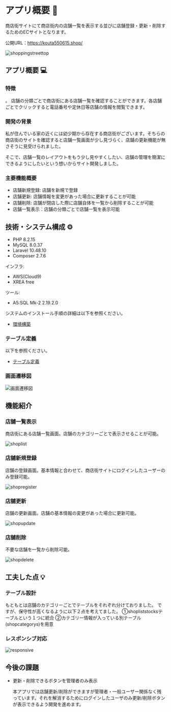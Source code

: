 # アプリ概要 🚩

商店街サイトにて商店街内の店舗一覧を表示する並びに店舗登録・更新・削除するためのECサイトとなります。

公開URL：https://kouta550615.shop/

![shoppingstreettop](商店街サイトトップ.png)

## アプリ概要 💻

### 特徴
。
店舗の分類ごとで商店街にある店舗一覧を確認することができます。各店舗ごとでクリックすると電話番号や定休日等店舗の情報を閲覧できます。

### 開発の背景

私が住んでいる家の近くには幼少期から存在する商店街がございます。そちらの商店街のサイトを確認すると店舗一覧画面が少し見づらく、店舗の更新機能が無さそうに見受けられました。

そこで、店舗一覧のレイアウトをもう少し見やすくしたい、店舗の管理を簡潔にできるようにしたいという想いからサイト開発しました。

### 主要機能概要

- 店舗新規登録: 店舗を新規で登録
- 店舗更新: 店舗情報を変更があった場合に更新することが可能
- 店舗削除: 店舗が閉店した際に店舗自体を一覧から削除することが可能
- 店舗一覧表示：店舗の分類ごとで店舗一覧を表示可能

## 技術・システム構成 ⚙️

- PHP 8.2.15
- MySQL 8.0.37
- Laravel 10.48.10
- Composer 2.7.6

インフラ:

- AWS(Cloud9)
- XREA free

ツール:

- A5:SQL Mk-2 2.19.2.0

システムのインストール手順の詳細は以下を参照ください。

- [環境構築](Installation.md)

### テーブル定義

以下を参照ください。

- [テーブル定義](tables-definition.md)

### 画面遷移図

![画面遷移図](店舗遷移図.png)


## 機能紹介

### 店舗一覧表示

商店街にある店舗一覧画面。店舗のカテゴリーごとで表示させることが可能。

![shoplist](店舗一覧.png)

### 店舗新規登録

店舗の登録画面。基本情報と合わせて、商店街サイトにログインしたユーザーのみ登録可能。

![shopregister](店舗登録.png)

### 店舗更新

店舗の更新画面。店舗の基本情報の変更があった場合に更新可能。

![shopupdate](店舗更新.png)

### 店舗削除

不要な店舗を一覧から削除可能。

![shopdelete](店舗削除.png)

## 工夫した点 💡

### テーブル設計

もともとは店舗のカテゴリーごとでテーブルをそれぞれ分けておりました。
ですが、保守性が高くなるように以下２点を考えてました。
①shopliststocksテーブルという１つに統合
②カテゴリー情報が入っている別テーブル(shopcategorys)を用意

### レスポンシブ対応

![responsive](レスポンシブ対応.png)

## 今後の課題

- 更新・削除できるボタンを管理者のみ表示

  本アプリでは店舗更新/削除ができますが管理者・一般ユーザー関係なく残っています。それを解消するためにログインしたユーザのみ更新/削除ボタンが表示できるよう開発を進めます。




